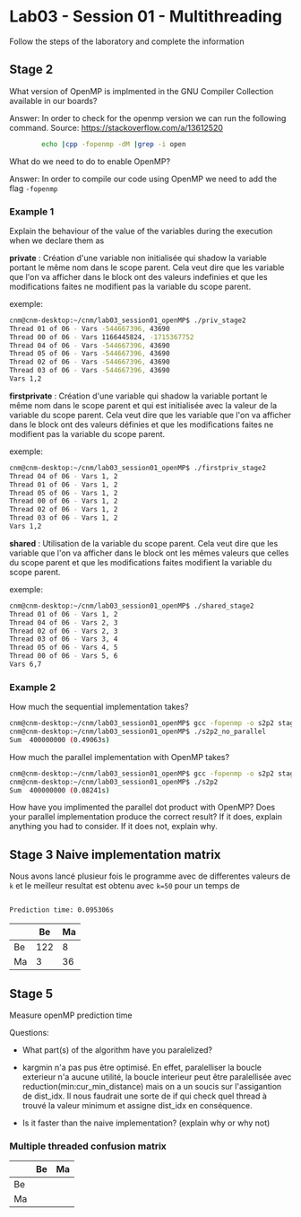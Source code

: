 # Lab03 - Session 01 - Multithreading

Follow the steps of the laboratory and complete the information

## Stage 2

What version of OpenMP is implmented in the GNU Compiler Collection available in our boards?

Answer: In order to check for the openmp version we can run the following command.
        Source: https://stackoverflow.com/a/13612520
```bash
        echo |cpp -fopenmp -dM |grep -i open
```

What do we need to do to enable OpenMP?

Answer: In order to compile our code using OpenMP we need to add the flag `-fopenmp` 

### Example 1

Explain the behaviour of the value of the variables during the execution when we declare them as

**private** : Création d'une variable non initialisée qui shadow la variable portant le même nom dans le scope parent. Cela veut dire que les variable que l'on va afficher dans le block ont des valeurs indefinies et que les modifications faites ne modifient pas la variable du scope parent.

exemple:

```bash
cnm@cnm-desktop:~/cnm/lab03_session01_openMP$ ./priv_stage2 
Thread 01 of 06 - Vars -544667396, 43690
Thread 00 of 06 - Vars 1166445824, -1715367752
Thread 04 of 06 - Vars -544667396, 43690
Thread 05 of 06 - Vars -544667396, 43690
Thread 02 of 06 - Vars -544667396, 43690
Thread 03 of 06 - Vars -544667396, 43690
Vars 1,2
```

**firstprivate** : Création d'une variable qui shadow la variable portant le même nom dans le scope parent et qui est initialisée avec la valeur de la variable du scope parent. Cela veut dire que les variable que l'on va afficher dans le block ont des valeurs définies et que les modifications faites ne modifient pas la variable du scope parent.

exemple:

```bash
cnm@cnm-desktop:~/cnm/lab03_session01_openMP$ ./firstpriv_stage2 
Thread 04 of 06 - Vars 1, 2
Thread 01 of 06 - Vars 1, 2
Thread 05 of 06 - Vars 1, 2
Thread 00 of 06 - Vars 1, 2
Thread 02 of 06 - Vars 1, 2
Thread 03 of 06 - Vars 1, 2
Vars 1,2
```

**shared** : Utilisation de la variable du scope parent.
Cela veut dire que les variable que l'on va afficher dans le block ont les mêmes valeurs que celles du scope parent et que les modifications faites modifient la variable du scope parent.

exemple:

```bash
cnm@cnm-desktop:~/cnm/lab03_session01_openMP$ ./shared_stage2
Thread 01 of 06 - Vars 1, 2
Thread 04 of 06 - Vars 2, 3
Thread 02 of 06 - Vars 2, 3
Thread 03 of 06 - Vars 3, 4
Thread 05 of 06 - Vars 4, 5
Thread 00 of 06 - Vars 5, 6
Vars 6,7
```


### Example 2

How much the sequential implementation takes?
```bash 
cnm@cnm-desktop:~/cnm/lab03_session01_openMP$ gcc -fopenmp -o s2p2 stage2_part2.c
cnm@cnm-desktop:~/cnm/lab03_session01_openMP$ ./s2p2_no_parallel 
Sum  400000000 (0.49063s)
```


How much the parallel implementation with OpenMP takes?
```bash
cnm@cnm-desktop:~/cnm/lab03_session01_openMP$ gcc -fopenmp -o s2p2 stage2_part2.c 
cnm@cnm-desktop:~/cnm/lab03_session01_openMP$ ./s2p2 
Sum  400000000 (0.08241s)
```


How have you implimented the parallel dot product with OpenMP?
Does your parallel implementation produce the correct result?
If it does, explain anything you had to consider.
If it does not, explain why.

## Stage 3 Naive implementation matrix

Nous avons lancé plusieur fois le programme avec de differentes valeurs de `k` et le meilleur resultat est obtenu avec `k=50` pour un temps de 

```bash

Prediction time: 0.095306s

```
|   |  Be |  Ma |
|---|-----|-----|
|Be | 122 |   8 |
|Ma |   3 |  36 |


## Stage 5

Measure openMP prediction time

Questions:

* What part(s) of the algorithm have you paralelized?
- kargmin n'a pas pus être optimisé. En effet, paralelliser la boucle exterieur n'a aucune utilité, la boucle interieur peut être paralellisée avec reduction(min:cur_min_distance) mais on a un soucis sur l'assigantion de dist_idx. Il nous faudrait une sorte de if qui check quel thread à trouvé la valeur minimum et assigne dist_idx en conséquence.

* Is it faster than the naive implementation? (explain why or why not)

### Multiple threaded confusion matrix


|    | Be | Ma |
|----|----|----|
| Be |    |    |
| Ma |    |    |

